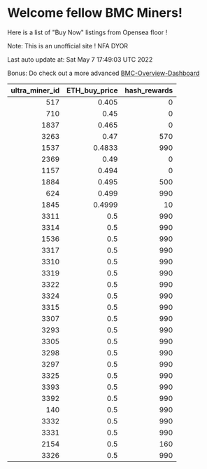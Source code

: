 # Welcome fellow BMC Miners!
Here is a list of "Buy Now" listings from Opensea floor !

Note: This is an unofficial site ! NFA DYOR

Last auto update at: Sat May  7 17:49:03 UTC 2022

Bonus: Do check out a more advanced [BMC-Overview-Dashboard](https://dune.com/defifunk/BMC-Overview-Dashboard)


|   ultra_miner_id |   ETH_buy_price |   hash_rewards |
|-----------------:|----------------:|---------------:|
|              517 |          0.405  |              0 |
|              710 |          0.45   |              0 |
|             1837 |          0.465  |              0 |
|             3263 |          0.47   |            570 |
|             1537 |          0.4833 |            990 |
|             2369 |          0.49   |              0 |
|             1157 |          0.494  |              0 |
|             1884 |          0.495  |            500 |
|              624 |          0.499  |            990 |
|             1845 |          0.4999 |             10 |
|             3311 |          0.5    |            990 |
|             3314 |          0.5    |            990 |
|             1536 |          0.5    |            990 |
|             3317 |          0.5    |            990 |
|             3310 |          0.5    |            990 |
|             3319 |          0.5    |            990 |
|             3322 |          0.5    |            990 |
|             3324 |          0.5    |            990 |
|             3315 |          0.5    |            990 |
|             3307 |          0.5    |            990 |
|             3293 |          0.5    |            990 |
|             3305 |          0.5    |            990 |
|             3298 |          0.5    |            990 |
|             3297 |          0.5    |            990 |
|             3325 |          0.5    |            990 |
|             3393 |          0.5    |            990 |
|             3392 |          0.5    |            990 |
|              140 |          0.5    |            990 |
|             3332 |          0.5    |            990 |
|             3331 |          0.5    |            990 |
|             2154 |          0.5    |            160 |
|             3326 |          0.5    |            990 |